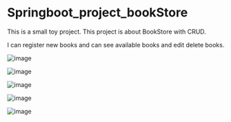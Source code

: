 # Springboot_project_bookStore

This is a small toy project. 
This project is about BookStore with CRUD.

I can register new books and can see available books and edit delete books.

![image](https://github.com/Tesssssssssy/Springboot_project_bookStore/assets/105422037/136bc5fe-ad3b-4771-9054-abb30e107b58)

![image](https://github.com/Tesssssssssy/Springboot_project_bookStore/assets/105422037/7297e7bf-98cd-4b93-8822-aefdf4de1bfa)

![image](https://github.com/Tesssssssssy/Springboot_project_bookStore/assets/105422037/7bb391ba-cb2b-4187-adb7-57c622c6e08a)

![image](https://github.com/Tesssssssssy/Springboot_project_bookStore/assets/105422037/64506b29-0042-42be-98be-b628d51ca83d)

![image](https://github.com/Tesssssssssy/Springboot_project_bookStore/assets/105422037/787fbffb-5fce-42a4-bc8e-187850d557ff)

